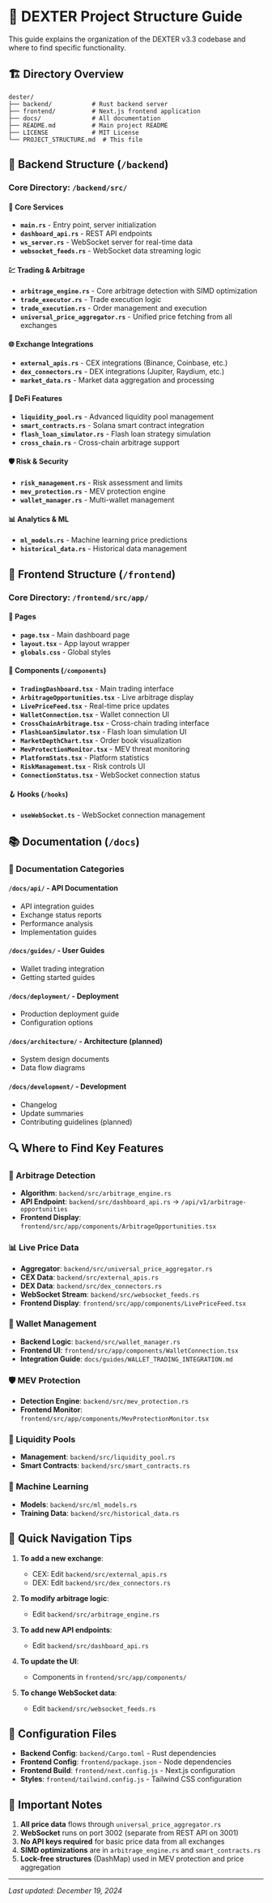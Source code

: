 # 📁 DEXTER Project Structure Guide

This guide explains the organization of the DEXTER v3.3 codebase and where to find specific functionality.

## 🏗️ Directory Overview

```
dester/
├── backend/           # Rust backend server
├── frontend/          # Next.js frontend application
├── docs/              # All documentation
├── README.md          # Main project README
├── LICENSE            # MIT License
└── PROJECT_STRUCTURE.md  # This file
```

## 📂 Backend Structure (`/backend`)

### Core Directory: `/backend/src/`

#### 🔧 Core Services
- **`main.rs`** - Entry point, server initialization
- **`dashboard_api.rs`** - REST API endpoints
- **`ws_server.rs`** - WebSocket server for real-time data
- **`websocket_feeds.rs`** - WebSocket data streaming logic

#### 💹 Trading & Arbitrage
- **`arbitrage_engine.rs`** - Core arbitrage detection with SIMD optimization
- **`trade_executor.rs`** - Trade execution logic
- **`trade_execution.rs`** - Order management and execution
- **`universal_price_aggregator.rs`** - Unified price fetching from all exchanges

#### 🌐 Exchange Integrations
- **`external_apis.rs`** - CEX integrations (Binance, Coinbase, etc.)
- **`dex_connectors.rs`** - DEX integrations (Jupiter, Raydium, etc.)
- **`market_data.rs`** - Market data aggregation and processing

#### 💎 DeFi Features
- **`liquidity_pool.rs`** - Advanced liquidity pool management
- **`smart_contracts.rs`** - Solana smart contract integration
- **`flash_loan_simulator.rs`** - Flash loan strategy simulation
- **`cross_chain.rs`** - Cross-chain arbitrage support

#### 🛡️ Risk & Security
- **`risk_management.rs`** - Risk assessment and limits
- **`mev_protection.rs`** - MEV protection engine
- **`wallet_manager.rs`** - Multi-wallet management

#### 📊 Analytics & ML
- **`ml_models.rs`** - Machine learning price predictions
- **`historical_data.rs`** - Historical data management

## 🎨 Frontend Structure (`/frontend`)

### Core Directory: `/frontend/src/app/`

#### 📑 Pages
- **`page.tsx`** - Main dashboard page
- **`layout.tsx`** - App layout wrapper
- **`globals.css`** - Global styles

#### 🧩 Components (`/components`)
- **`TradingDashboard.tsx`** - Main trading interface
- **`ArbitrageOpportunities.tsx`** - Live arbitrage display
- **`LivePriceFeed.tsx`** - Real-time price updates
- **`WalletConnection.tsx`** - Wallet connection UI
- **`CrossChainArbitrage.tsx`** - Cross-chain trading interface
- **`FlashLoanSimulator.tsx`** - Flash loan simulation UI
- **`MarketDepthChart.tsx`** - Order book visualization
- **`MevProtectionMonitor.tsx`** - MEV threat monitoring
- **`PlatformStats.tsx`** - Platform statistics
- **`RiskManagement.tsx`** - Risk controls UI
- **`ConnectionStatus.tsx`** - WebSocket connection status

#### 🪝 Hooks (`/hooks`)
- **`useWebSocket.ts`** - WebSocket connection management

## 📚 Documentation (`/docs`)

### 📁 Documentation Categories

#### `/docs/api/` - API Documentation
- API integration guides
- Exchange status reports
- Performance analysis
- Implementation guides

#### `/docs/guides/` - User Guides
- Wallet trading integration
- Getting started guides

#### `/docs/deployment/` - Deployment
- Production deployment guide
- Configuration options

#### `/docs/architecture/` - Architecture (planned)
- System design documents
- Data flow diagrams

#### `/docs/development/` - Development
- Changelog
- Update summaries
- Contributing guidelines (planned)

## 🔍 Where to Find Key Features

### 💱 Arbitrage Detection
- **Algorithm**: `backend/src/arbitrage_engine.rs`
- **API Endpoint**: `backend/src/dashboard_api.rs` → `/api/v1/arbitrage-opportunities`
- **Frontend Display**: `frontend/src/app/components/ArbitrageOpportunities.tsx`

### 📊 Live Price Data
- **Aggregator**: `backend/src/universal_price_aggregator.rs`
- **CEX Data**: `backend/src/external_apis.rs`
- **DEX Data**: `backend/src/dex_connectors.rs`
- **WebSocket Stream**: `backend/src/websocket_feeds.rs`
- **Frontend Display**: `frontend/src/app/components/LivePriceFeed.tsx`

### 💼 Wallet Management
- **Backend Logic**: `backend/src/wallet_manager.rs`
- **Frontend UI**: `frontend/src/app/components/WalletConnection.tsx`
- **Integration Guide**: `docs/guides/WALLET_TRADING_INTEGRATION.md`

### 🛡️ MEV Protection
- **Detection Engine**: `backend/src/mev_protection.rs`
- **Frontend Monitor**: `frontend/src/app/components/MevProtectionMonitor.tsx`

### 💎 Liquidity Pools
- **Management**: `backend/src/liquidity_pool.rs`
- **Smart Contracts**: `backend/src/smart_contracts.rs`

### 🤖 Machine Learning
- **Models**: `backend/src/ml_models.rs`
- **Training Data**: `backend/src/historical_data.rs`

## 🚀 Quick Navigation Tips

1. **To add a new exchange**:
   - CEX: Edit `backend/src/external_apis.rs`
   - DEX: Edit `backend/src/dex_connectors.rs`

2. **To modify arbitrage logic**:
   - Edit `backend/src/arbitrage_engine.rs`

3. **To add new API endpoints**:
   - Edit `backend/src/dashboard_api.rs`

4. **To update the UI**:
   - Components in `frontend/src/app/components/`

5. **To change WebSocket data**:
   - Edit `backend/src/websocket_feeds.rs`

## 🔧 Configuration Files

- **Backend Config**: `backend/Cargo.toml` - Rust dependencies
- **Frontend Config**: `frontend/package.json` - Node dependencies
- **Frontend Build**: `frontend/next.config.js` - Next.js configuration
- **Styles**: `frontend/tailwind.config.js` - Tailwind CSS configuration

## 📝 Important Notes

1. **All price data** flows through `universal_price_aggregator.rs`
2. **WebSocket** runs on port 3002 (separate from REST API on 3001)
3. **No API keys required** for basic price data from all exchanges
4. **SIMD optimizations** are in `arbitrage_engine.rs` and `smart_contracts.rs`
5. **Lock-free structures** (DashMap) used in MEV protection and price aggregation

---

*Last updated: December 19, 2024*